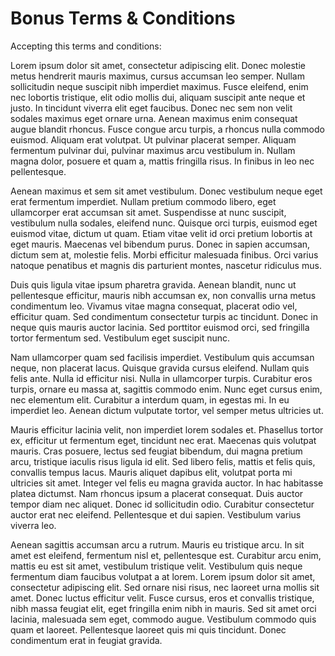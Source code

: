 # Bonus Terms & Conditions

Accepting this terms and conditions:

Lorem ipsum dolor sit amet, consectetur adipiscing elit. Donec molestie metus hendrerit mauris maximus, cursus accumsan leo semper. Nullam sollicitudin neque suscipit nibh imperdiet maximus. Fusce eleifend, enim nec lobortis tristique, elit odio mollis dui, aliquam suscipit ante neque et justo. In tincidunt viverra elit eget faucibus. Donec nec sem non velit sodales maximus eget ornare urna. Aenean maximus enim consequat augue blandit rhoncus. Fusce congue arcu turpis, a rhoncus nulla commodo euismod. Aliquam erat volutpat. Ut pulvinar placerat semper. Aliquam fermentum pulvinar dui, pulvinar maximus arcu vestibulum in. Nullam magna dolor, posuere et quam a, mattis fringilla risus. In finibus in leo nec pellentesque.

Aenean maximus et sem sit amet vestibulum. Donec vestibulum neque eget erat fermentum imperdiet. Nullam pretium commodo libero, eget ullamcorper erat accumsan sit amet. Suspendisse at nunc suscipit, vestibulum nulla sodales, eleifend nunc. Quisque orci turpis, euismod eget euismod vitae, dictum ut quam. Etiam vitae velit id orci pretium lobortis at eget mauris. Maecenas vel bibendum purus. Donec in sapien accumsan, dictum sem at, molestie felis. Morbi efficitur malesuada finibus. Orci varius natoque penatibus et magnis dis parturient montes, nascetur ridiculus mus.

Duis quis ligula vitae ipsum pharetra gravida. Aenean blandit, nunc ut pellentesque efficitur, mauris nibh accumsan ex, non convallis urna metus condimentum leo. Vivamus vitae magna consequat, placerat odio vel, efficitur quam. Sed condimentum consectetur turpis ac tincidunt. Donec in neque quis mauris auctor lacinia. Sed porttitor euismod orci, sed fringilla tortor fermentum sed. Vestibulum eget suscipit nunc.

Nam ullamcorper quam sed facilisis imperdiet. Vestibulum quis accumsan neque, non placerat lacus. Quisque gravida cursus eleifend. Nullam quis felis ante. Nulla id efficitur nisi. Nulla in ullamcorper turpis. Curabitur eros turpis, ornare eu massa at, sagittis commodo enim. Nunc eget cursus enim, nec elementum elit. Curabitur a interdum quam, in egestas mi. In eu imperdiet leo. Aenean dictum vulputate tortor, vel semper metus ultricies ut.

Mauris efficitur lacinia velit, non imperdiet lorem sodales et. Phasellus tortor ex, efficitur ut fermentum eget, tincidunt nec erat. Maecenas quis volutpat mauris. Cras posuere, lectus sed feugiat bibendum, dui magna pretium arcu, tristique iaculis risus ligula id elit. Sed libero felis, mattis et felis quis, convallis tempus lacus. Mauris aliquet dapibus elit, volutpat porta mi ultricies sit amet. Integer vel felis eu magna gravida auctor. In hac habitasse platea dictumst. Nam rhoncus ipsum a placerat consequat. Duis auctor tempor diam nec aliquet. Donec id sollicitudin odio. Curabitur consectetur auctor erat nec eleifend. Pellentesque et dui sapien. Vestibulum varius viverra leo.

Aenean sagittis accumsan arcu a rutrum. Mauris eu tristique arcu. In sit amet est eleifend, fermentum nisl et, pellentesque est. Curabitur arcu enim, mattis eu est sit amet, vestibulum tristique velit. Vestibulum quis neque fermentum diam faucibus volutpat a at lorem. Lorem ipsum dolor sit amet, consectetur adipiscing elit. Sed ornare nisi risus, nec laoreet urna mollis sit amet. Donec luctus efficitur velit. Fusce cursus, eros et convallis tristique, nibh massa feugiat elit, eget fringilla enim nibh in mauris. Sed sit amet orci lacinia, malesuada sem eget, commodo augue. Vestibulum commodo quis quam et laoreet. Pellentesque laoreet quis mi quis tincidunt. Donec condimentum erat in feugiat gravida.
